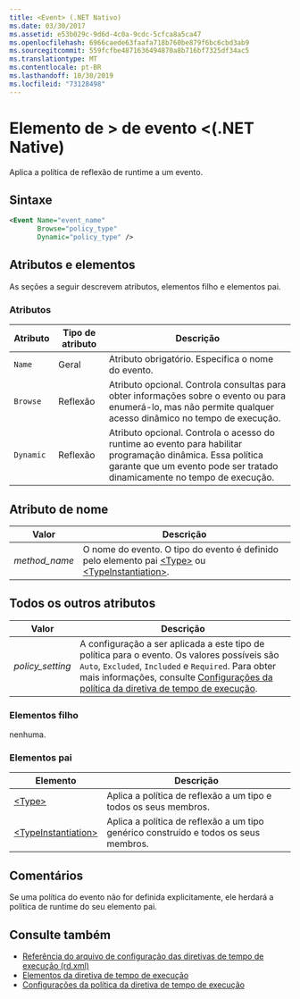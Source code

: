 ```yaml
---
title: <Event> (.NET Nativo)
ms.date: 03/30/2017
ms.assetid: e53b029c-9d6d-4c0a-9cdc-5cfca8a5ca47
ms.openlocfilehash: 6966caede63faafa718b760be879f6bc6cbd3ab9
ms.sourcegitcommit: 559fcfbe4871636494870a8b716bf7325df34ac5
ms.translationtype: MT
ms.contentlocale: pt-BR
ms.lasthandoff: 10/30/2019
ms.locfileid: "73128498"
---
```

# <a name="event-element-net-native"></a>Elemento de > de evento \<(.NET Native)
Aplica a política de reflexão de runtime a um evento.  
  
## <a name="syntax"></a>Sintaxe  
  
```xml  
<Event Name="event_name"   
       Browse="policy_type"   
       Dynamic="policy_type" />  
```  
  
## <a name="attributes-and-elements"></a>Atributos e elementos  
 As seções a seguir descrevem atributos, elementos filho e elementos pai.  
  
### <a name="attributes"></a>Atributos  
  
|Atributo|Tipo de atributo|Descrição|  
|---------------|--------------------|-----------------|  
|`Name`|Geral|Atributo obrigatório. Especifica o nome do evento.|  
|`Browse`|Reflexão|Atributo opcional. Controla consultas para obter informações sobre o evento ou para enumerá-lo, mas não permite qualquer acesso dinâmico no tempo de execução.|  
|`Dynamic`|Reflexão|Atributo opcional. Controla o acesso do runtime ao evento para habilitar programação dinâmica. Essa política garante que um evento pode ser tratado dinamicamente no tempo de execução.|  
  
## <a name="name-attribute"></a>Atributo de nome  
  
|Valor|Descrição|  
|-----------|-----------------|  
|*method_name*|O nome do evento. O tipo do evento é definido pelo elemento pai [\<Type>](type-element-net-native.md) ou [\<TypeInstantiation>](typeinstantiation-element-net-native.md).|  
  
## <a name="all-other-attributes"></a>Todos os outros atributos  
  
|Valor|Descrição|  
|-----------|-----------------|  
|*policy_setting*|A configuração a ser aplicada a este tipo de política para o evento. Os valores possíveis são `Auto`, `Excluded`, `Included` e `Required`. Para obter mais informações, consulte [Configurações da política da diretiva de tempo de execução](runtime-directive-policy-settings.md).|  
  
### <a name="child-elements"></a>Elementos filho  
 nenhuma.  
  
### <a name="parent-elements"></a>Elementos pai  
  
|Elemento|Descrição|  
|-------------|-----------------|  
|[\<Type>](type-element-net-native.md)|Aplica a política de reflexão a um tipo e todos os seus membros.|  
|[\<TypeInstantiation>](typeinstantiation-element-net-native.md)|Aplica a política de reflexão a um tipo genérico construído e todos os seus membros.|  
  
## <a name="remarks"></a>Comentários  
 Se uma política do evento não for definida explicitamente, ele herdará a política de runtime do seu elemento pai.  
  
## <a name="see-also"></a>Consulte também

- [Referência do arquivo de configuração das diretivas de tempo de execução (rd.xml)](runtime-directives-rd-xml-configuration-file-reference.md)
- [Elementos da diretiva de tempo de execução](runtime-directive-elements.md)
- [Configurações da política da diretiva de tempo de execução](runtime-directive-policy-settings.md)
